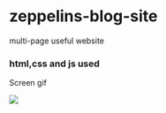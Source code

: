 # zeppelins-blog-site

multi-page useful website

<h3>html,css and js used</h3>

Screen gif

![](gif/zeppelins.gif)
